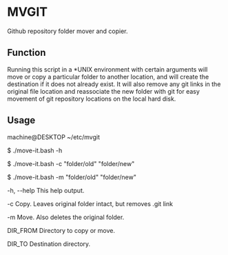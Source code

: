 # MVGIT

Github repository folder mover and copier.

## Function

Running this script in a *UNIX environment with certain arguments will move or
copy a particular folder to another location, and will create the destination
if it does not already exist. It will also remove any git links in the
original file location and reassociate the new folder with git for easy
movement of git repository locations on the local hard disk.

## Usage

machine@DESKTOP ~/etc/mvgit

$ ./move-it.bash -h

$ ./move-it.bash -c "folder/old" "folder/new"

$ ./move-it.bash -m "folder/old" "folder/new"


-h, --help   This help output.

-c           Copy. Leaves original folder intact, but removes .git link

-m           Move. Also deletes the original folder.

DIR_FROM     Directory to copy or move.

DIR_TO       Destination directory.
 
